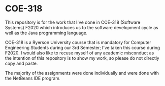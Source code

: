 # COE-318
This repository is for the work that I've done in COE-318 (Software Systems) F2020 which introduces us to the software development cycle as well as the Java programming language.

COE-318 is a Ryerson University course that is mandatory for Computer Engineering Students during our 3rd Semester; I've taken this course during F2020. I would also like to recuse myself of any academic misconduct as the intention of this repository is to show my work, so please do not directly copy and paste. 

The majority of the assignments were done individually and were done with the NetBeans IDE program.
